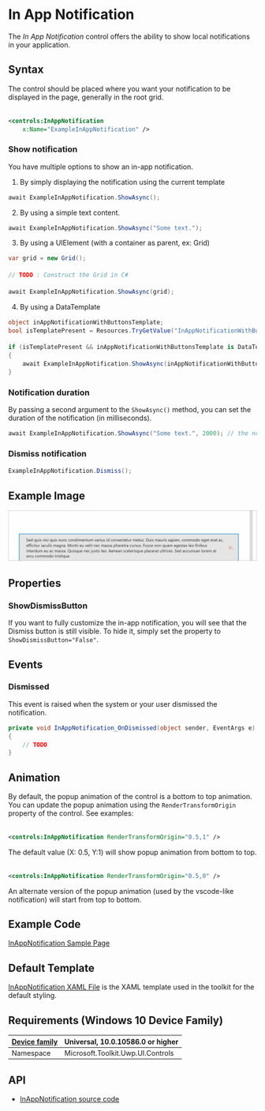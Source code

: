 # In App Notification 

The *In App Notification* control offers the ability to show local notifications in your application.

## Syntax

The control should be placed where you want your notification to be displayed in the page, generally in the root grid.

```xml

<controls:InAppNotification
    x:Name="ExampleInAppNotification" />

```

### Show notification

You have multiple options to show an in-app notification.

1. By simply displaying the notification using the current template

```c#
await ExampleInAppNotification.ShowAsync();
```

2. By using a simple text content.

```c#
await ExampleInAppNotification.ShowAsync("Some text.");
```

3. By using a UIElement (with a container as parent, ex: Grid)

```c#
var grid = new Grid();

// TODO : Construct the Grid in C#

await ExampleInAppNotification.ShowAsync(grid);
```

4. By using a DataTemplate

```c#
object inAppNotificationWithButtonsTemplate;
bool isTemplatePresent = Resources.TryGetValue("InAppNotificationWithButtonsTemplate", out inAppNotificationWithButtonsTemplate);

if (isTemplatePresent && inAppNotificationWithButtonsTemplate is DataTemplate)
{
    await ExampleInAppNotification.ShowAsync(inAppNotificationWithButtonsTemplate as DataTemplate);
}
```

### Notification duration

By passing a second argument to the `ShowAsync()` method, you can set the duration of the notification (in milliseconds).

```c#
await ExampleInAppNotification.ShowAsync("Some text.", 2000); // the notification will appear for 2 seconds
```

### Dismiss notification

```c#
ExampleInAppNotification.Dismiss();
```

## Example Image

![InAppNotification animation](../resources/images/Controls-InAppNotification.gif "InAppNotification")

## Properties

### ShowDismissButton

If you want to fully customize the in-app notification, you will see that the Dismiss button is still visible.
To hide it, simply set the property to `ShowDismissButton="False"`.

## Events

### Dismissed

This event is raised when the system or your user dismissed the notification.

```c#
private void InAppNotification_OnDismissed(object sender, EventArgs e)
{
    // TODO
}
```

## Animation

By default, the popup animation of the control is a bottom to top animation. You can update the popup animation using the `RenderTransformOrigin` property of the control. See examples:

```xml

<controls:InAppNotification RenderTransformOrigin="0.5,1" />

```

The default value (X: 0.5, Y:1) will show popup animation from bottom to top.

```xml

<controls:InAppNotification RenderTransformOrigin="0.5,0" />

```

An alternate version of the popup animation (used by the vscode-like notification) will start from top to bottom.

## Example Code

[InAppNotification Sample Page](../../Microsoft.Toolkit.Uwp.SampleApp/SamplePages/InAppNotification)

## Default Template 

[InAppNotification XAML File](../..//Microsoft.Toolkit.Uwp.UI.Controls/InAppNotification/InAppNotification.xaml) is the XAML template used in the toolkit for the default styling.

## Requirements (Windows 10 Device Family)

| [Device family](http://go.microsoft.com/fwlink/p/?LinkID=526370) | Universal, 10.0.10586.0 or higher |
| --- | --- |
| Namespace | Microsoft.Toolkit.Uwp.UI.Controls |

## API

* [InAppNotification source code](../..//Microsoft.Toolkit.Uwp.UI.Controls/InAppNotification)

